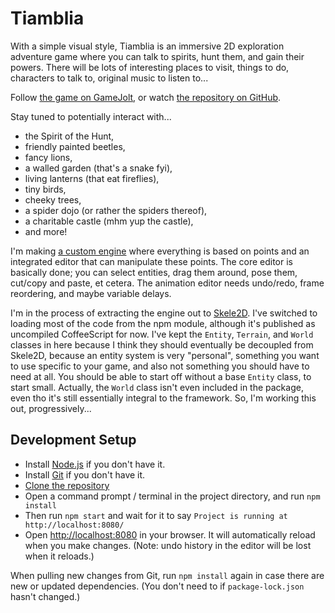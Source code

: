 # Tiamblia

With a simple visual style, Tiamblia is an immersive 2D exploration adventure game where you can talk to spirits, hunt them, and gain their powers. There will be lots of interesting places to visit, things to do, characters to talk to, original music to listen to...

Follow [the game on GameJolt](http://gamejolt.com/games/tiamblia/147746), or watch [the repository on GitHub](https://github.com/1j01/tiamblia-game).

Stay tuned to potentially interact with...
* the Spirit of the Hunt,
* friendly painted beetles,
* fancy lions,
* a walled garden (that's a snake fyi),
* living lanterns (that eat fireflies),
* tiny birds,
* cheeky trees,
* a spider dojo (or rather the spiders thereof),
* a charitable castle (mhm yup the castle),
* and more!

I'm making [a custom engine](https://github.com/1j01/skele2d) where everything is based on points and an integrated editor that can manipulate these points.
The core editor is basically done; you can select entities, drag them around, pose them, cut/copy and paste, et cetera.
The animation editor needs undo/redo, frame reordering, and maybe variable delays.

I'm in the process of extracting the engine out to [Skele2D](https://github.com/1j01/skele2d).
I've switched to loading most of the code from the npm module, although it's published as uncompiled CoffeeScript for now.
I've kept the `Entity`, `Terrain`, and `World` classes in here because I think they should eventually be decoupled from Skele2D,
because an entity system is very "personal", something you want to use specific to your game,
and also not something you should have to need at all.
You should be able to start off without a base `Entity` class, to start small.
Actually, the `World` class isn't even included in the package, even tho it's still essentially integral to the framework.
So, I'm working this out, progressively...

## Development Setup

* Install [Node.js](https://nodejs.org/) if you don't have it.
* Install [Git](https://git-scm.com/) if you don't have it.
* [Clone the repository](https://help.github.com/articles/cloning-a-repository/)
* Open a command prompt / terminal in the project directory, and run `npm install`
* Then run `npm start` and wait for it to say `Project is running at http://localhost:8080/`
* Open <http://localhost:8080> in your browser. It will automatically reload when you make changes. (Note: undo history in the editor will be lost when it reloads.)

When pulling new changes from Git, run `npm install` again in case there are new or updated dependencies.
(You don't need to if `package-lock.json` hasn't changed.)
